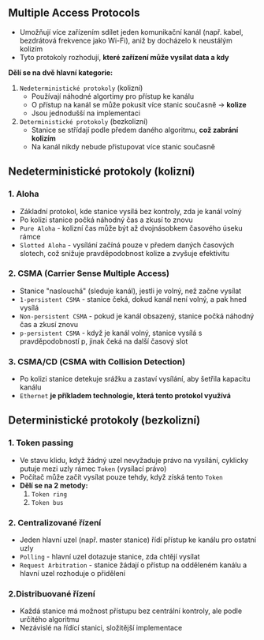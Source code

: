 ## Multiple Access Protocols

- Umožňují více zařízením sdílet jeden komunikační kanál (např. kabel, bezdrátová frekvence jako Wi-Fi), aniž by docházelo k neustálým kolizím
- Tyto protokoly rozhodují, **které zařízení může vysílat data a kdy**

**Dělí se na dvě hlavní kategorie:**
1. `Nedeterministické protokoly` (kolizní)
   - Používají náhodné algortimy pro přístup ke kanálu
   - O přístup na kanál se může pokusit více stanic současně -> **kolize**
   - Jsou jednodušší na implementaci
3. `Deterministické protokoly` (bezkolizní)
   - Stanice se střídají podle předem daného algoritmu, **což zabrání kolizím**
   - Na kanál nikdy nebude přistupovat více stanic současně


## Nedeterministické protokoly (kolizní)
### 1. Aloha
- Základní protokol, kde stanice vysílá bez kontroly, zda je kanál volný
- Po kolizi stanice počká náhodný čas a zkusí to znovu
- `Pure Aloha` - kolizní čas může být až dvojnásobkem časového úseku rámce
- `Slotted Aloha` - vysílání začíná pouze v předem daných časových slotech, což snižuje pravděpodobnost kolize a zvyšuje efektivitu

### 2. CSMA (Carrier Sense Multiple Access)
- Stanice "naslouchá" (sleduje kanál), jestli je volný, než začne vysílat
- `1-persistent CSMA` - stanice čeká, dokud kanál není volný, a pak hned vysílá
- `Non-persistent CSMA` - pokud je kanál obsazený, stanice počká náhodný čas a zkusí znovu
- `p-persistent CSMA` - když je kanál volný, stanice vysílá s pravděpodobností p, jinak čeká na další časový slot

### 3. CSMA/CD (CSMA with Collision Detection)
- Po kolizi stanice detekuje srážku a zastaví vysílání, aby šetřila kapacitu kanálu
- `Ethernet` **je příkladem technologie, která tento protokol využívá**

## Deterministické protokoly (bezkolizní)
### 1. Token passing
- Ve stavu klidu, když žádný uzel nevyžaduje právo na vysílání, cyklicky putuje mezi uzly rámec `Token` (vysílací právo)
- Počítač může začít vysílat pouze tehdy, když získá tento `Token`
- **Dělí se na 2 metody:**
     1. `Token ring`
     2. `Token bus`
### 2. Centralizované řízení
- Jeden hlavní uzel (např. master stanice) řídí přístup ke kanálu pro ostatní uzly
- `Polling` - hlavní uzel dotazuje stanice, zda chtějí vysílat
- `Request Arbitration` - stanice žádají o přístup na odděleném kanálu a hlavní uzel rozhoduje o přidělení

### 2.Distribuované řízení
- Každá stanice má možnost přístupu bez centrální kontroly, ale podle určitého algoritmu
- Nezávislé na řídící stanici, složitější implementace
